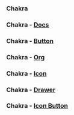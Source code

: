 ### Chakra

### Chakra - [Docs](https://chakra-ui.com/getting-started)

### Chakra - [Button](https://chakra-ui.com/button)

### Chakra - [Org](https://chakra-ui.com/)

### Chakra - [Icon](https://chakra-ui.com/icon)

### Chakra - [Drawer](https://chakra-ui.com/drawer)

### Chakra - [Icon Button](https://chakra-ui.com/iconbutton)